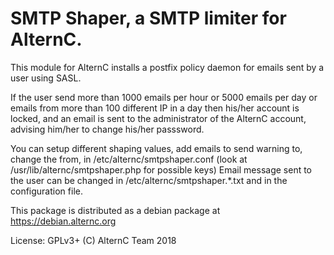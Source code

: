 SMTP Shaper, a SMTP limiter for AlternC.
========================================

This module for AlternC installs a postfix policy daemon for emails sent by a user using SASL.

If the user send more than 1000 emails per hour or 5000 emails per day
or emails from more than 100 different IP in a day
then his/her account is locked, and an email is sent to the administrator of the AlternC account, advising him/her to change his/her passsword.

You can setup different shaping values, add emails to send warning to, change the from, in /etc/alternc/smtpshaper.conf (look at /usr/lib/alternc/smtpshaper.php for possible keys)
Email message sent to the user can be changed in /etc/alternc/smtpshaper.*.txt and in the configuration file.

This package is distributed as a debian package at https://debian.alternc.org

License: GPLv3+ (C) AlternC Team 2018

